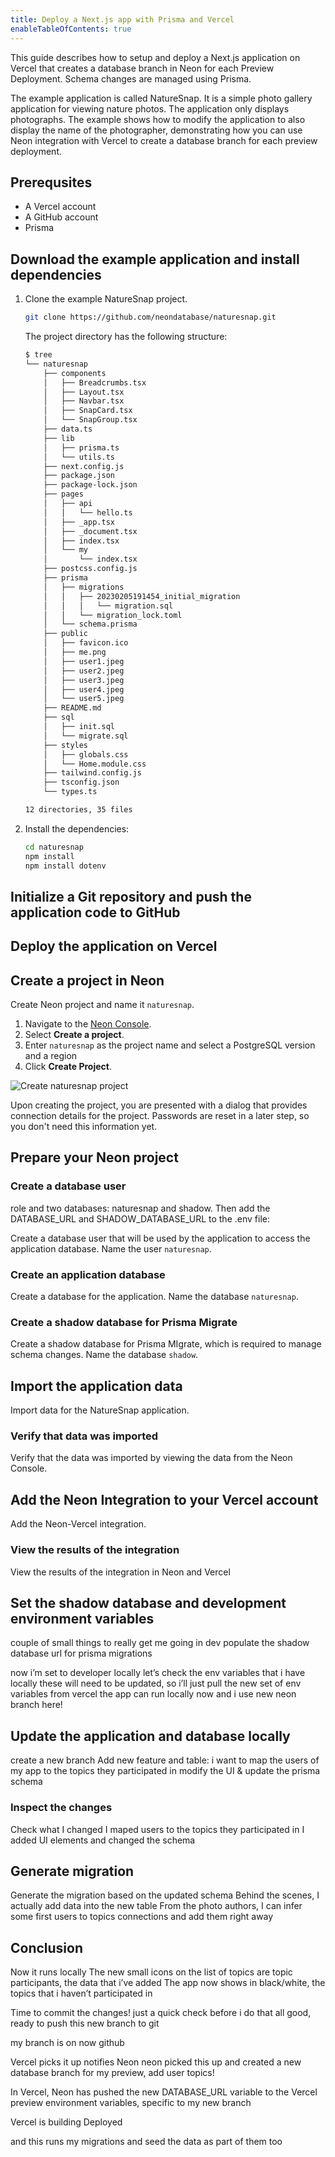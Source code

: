 ```yaml
---
title: Deploy a Next.js app with Prisma and Vercel
enableTableOfContents: true
---
```


This guide describes how to setup and deploy a Next.js application on Vercel that creates a database branch in Neon for each Preview Deployment. Schema changes are managed using Prisma.

The example application is called NatureSnap. It is a simple photo gallery application for viewing nature photos. The application only displays photographs. The example shows how to modify the application to also display the name of the photographer, demonstrating how you can use Neon integration with Vercel to create a database branch for each preview deployment.

## Prerequsites

- A Vercel account
- A GitHub account
- Prisma

## Download the example application and install dependencies

1. Clone the example NatureSnap project.

    ```bash
    git clone https://github.com/neondatabase/naturesnap.git
    ```

    The project directory has the following structure:

    ```bash
    $ tree
    └── naturesnap
        ├── components
        │   ├── Breadcrumbs.tsx
        │   ├── Layout.tsx
        │   ├── Navbar.tsx
        │   ├── SnapCard.tsx
        │   └── SnapGroup.tsx
        ├── data.ts
        ├── lib
        │   ├── prisma.ts
        │   └── utils.ts
        ├── next.config.js
        ├── package.json
        ├── package-lock.json
        ├── pages
        │   ├── api
        │   │   └── hello.ts
        │   ├── _app.tsx
        │   ├── _document.tsx
        │   ├── index.tsx
        │   └── my
        │       └── index.tsx
        ├── postcss.config.js
        ├── prisma
        │   ├── migrations
        │   │   ├── 20230205191454_initial_migration
        │   │   │   └── migration.sql
        │   │   └── migration_lock.toml
        │   └── schema.prisma
        ├── public
        │   ├── favicon.ico
        │   ├── me.png
        │   ├── user1.jpeg
        │   ├── user2.jpeg
        │   ├── user3.jpeg
        │   ├── user4.jpeg
        │   └── user5.jpeg
        ├── README.md
        ├── sql
        │   ├── init.sql
        │   └── migrate.sql
        ├── styles
        │   ├── globals.css
        │   └── Home.module.css
        ├── tailwind.config.js
        ├── tsconfig.json
        └── types.ts

    12 directories, 35 files
    ```

2. Install the dependencies:

    ```bash
    cd naturesnap
    npm install
    npm install dotenv
    ```

## Initialize a Git repository and push the application code to GitHub

## Deploy the application on Vercel

## Create a project in Neon

Create Neon project and name it `naturesnap`.

1. Navigate to the [Neon Console](https://console.neon.tech).
2. Select **Create a project**.
3. Enter `naturesnap` as the project name and select a PostgreSQL version and a region
4. Click **Create Project**.

![Create naturesnap project](/docs/guides/ns_create_project.png)

Upon creating the project, you are presented with a dialog that provides connection details for the project. Passwords are reset in a later step, so you don't need this information yet.

## Prepare your Neon project

### Create a database user

role and two databases: naturesnap and shadow. Then add the DATABASE_URL and SHADOW_DATABASE_URL to the .env file:

Create a database user that will be used by the application to access the application database. Name the user `naturesnap`.

### Create an application database

Create a database for the application. Name the database `naturesnap`.

### Create a shadow database for Prisma Migrate

Create a shadow database for Prisma MIgrate, which is required to manage schema changes. Name the database `shadow`.

## Import the application data

Import data for the NatureSnap application.

### Verify that data was imported

Verify that the data was imported by viewing the data from the Neon Console.

## Add the Neon Integration to your Vercel account

Add the Neon-Vercel integration.

### View the results of the integration

View the results of the integration in Neon and Vercel

## Set the shadow database and development environment variables

couple of small things to really get me going in dev
populate the shadow database url for prisma migrations

now i’m set to developer locally
let’s check the env variables that i have locally
these will need to be updated, so i’ll just pull the new set of env variables from vercel
the app can run locally now and i use new neon branch here!

## Update the application and database locally

create a new branch
Add new feature and table: i want to map the users of my app to the topics they participated in
modify the UI & update the prisma schema

### Inspect the changes

Check what I changed
I maped users to the topics they participated in
I added UI elements and changed the schema

## Generate migration

Generate the migration based on the updated schema
Behind the scenes, I actually add data into the new table
From the photo authors, I can infer some first users to topics connections and add them right away

## Conclusion

Now it runs locally
The new small icons on the list of topics are topic participants, the data that i’ve added
The app now shows in black/white, the topics that i haven’t participated in 

Time to commit the changes!
just a quick check before i do that
all good, ready to push this new branch to git

my branch is on now github

Vercel picks it up
notifies Neon
neon picked this up and created a new database branch for my preview, add user topics!

In Vercel, Neon has pushed the new DATABASE_URL variable to the Vercel preview environment variables, specific to my new branch

Vercel is building
Deployed

and this runs my migrations and seed the data as part of them too
